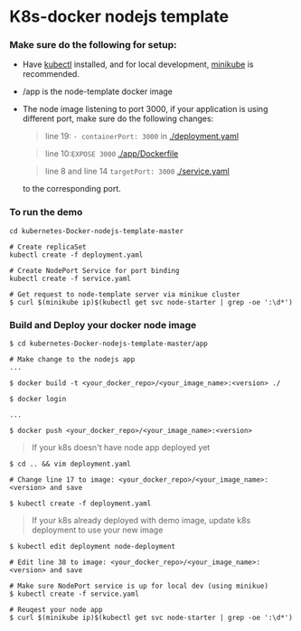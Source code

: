 # K8s-docker nodejs template

### Make sure do the following for setup:

- Have [kubectl](https://kubernetes.io/docs/tasks/tools/install-kubectl/) installed, and for local development, [minikube](https://kubernetes.io/docs/tasks/tools/install-minikube/) is recommended.

- /app is the node-template docker image

- The node image listening to port 3000, if your application is using different port, make sure do the following changes:

  > line 19: `- containerPort: 3000` in [./deployment.yaml](https://github.com/viane/kubernetes-Docker-nodejs-template/blob/master/deployment.yaml)

  > line 10:`EXPOSE 3000` [./app/Dockerfile](https://github.com/viane/kubernetes-Docker-nodejs-template/blob/master/app/Dockerfile)

  > line 8 and line 14 `targetPort: 3000` [./service.yaml](https://github.com/viane/kubernetes-Docker-nodejs-template/blob/master/service.yaml)

  to the corresponding port.

### To run the demo
```
cd kubernetes-Docker-nodejs-template-master

# Create replicaSet
kubectl create -f deployment.yaml

# Create NodePort Service for port binding
kubectl create -f service.yaml

# Get request to node-template server via minikue cluster
$ curl $(minikube ip)$(kubectl get svc node-starter | grep -oe ':\d*')
```

### Build and Deploy your docker node image
```
$ cd kubernetes-Docker-nodejs-template-master/app

# Make change to the nodejs app
...

$ docker build -t <your_docker_repo>/<your_image_name>:<version> ./

$ docker login

...

$ docker push <your_docker_repo>/<your_image_name>:<version>
```

> If your k8s doesn't have node app deployed yet

```
$ cd .. && vim deployment.yaml

# Change line 17 to image: <your_docker_repo>/<your_image_name>:<version> and save

$ kubectl create -f deployment.yaml
```


> If your k8s already deployed with demo image, update k8s deployment to use your new image

```
$ kubectl edit deployment node-deployment

# Edit line 38 to image: <your_docker_repo>/<your_image_name>:<version> and save
```

```
# Make sure NodePort service is up for local dev (using minikue)
$ kubectl create -f service.yaml
```

```
# Reuqest your node app
$ curl $(minikube ip)$(kubectl get svc node-starter | grep -oe ':\d*')
```
